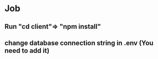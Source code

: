 # Job
## Run "cd client"=> "npm install"
## change database connection string in .env (You need to add it)
